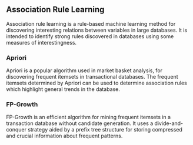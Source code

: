 ## Association Rule Learning

Association rule learning is a rule-based machine learning method for discovering interesting relations between variables in large databases. It is intended to identify strong rules discovered in databases using some measures of interestingness.

### Apriori

Apriori is a popular algorithm used in market basket analysis, for discovering frequent itemsets in transactional databases. The frequent itemsets determined by Apriori can be used to determine association rules which highlight general trends in the database.

### FP-Growth

FP-Growth is an efficient algorithm for mining frequent itemsets in a transaction database without candidate generation. It uses a divide-and-conquer strategy aided by a prefix tree structure for storing compressed and crucial information about frequent patterns.
